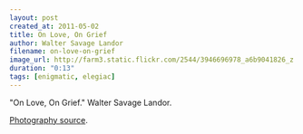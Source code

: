 ```yaml
---
layout: post
created_at: 2011-05-02
title: On Love, On Grief
author: Walter Savage Landor
filename: on-love-on-grief
image_url: http://farm3.static.flickr.com/2544/3946696978_a6b9041826_z.jpg
duration: "0:13"
tags: [enigmatic, elegiac]
---
```


"On Love, On Grief." Walter Savage Landor.

[Photography source](http://www.flickr.com/photos/nswmaritime/3946696978/).
